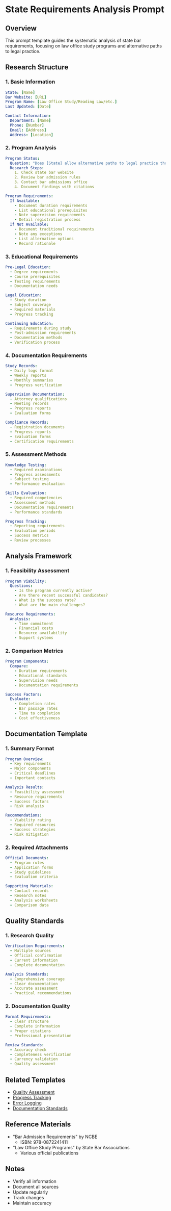 # State Requirements Analysis Prompt

## Overview
This prompt template guides the systematic analysis of state bar requirements, focusing on law office study programs and alternative paths to legal practice.

## Research Structure

### 1. Basic Information
```yaml
State: [Name]
Bar Website: [URL]
Program Name: [Law Office Study/Reading Law/etc.]
Last Updated: [Date]

Contact Information:
  Department: [Name]
  Phone: [Number]
  Email: [Address]
  Address: [Location]
```

### 2. Program Analysis
```yaml
Program Status:
  Question: "Does [State] allow alternative paths to legal practice through law office study or similar programs?"
  Research Steps:
    1. Check state bar website
    2. Review bar admission rules
    3. Contact bar admissions office
    4. Document findings with citations

Program Requirements:
  If Available:
    - Document duration requirements
    - List educational prerequisites
    - Note supervision requirements
    - Detail registration process
  If Not Available:
    - Document traditional requirements
    - Note any exceptions
    - List alternative options
    - Record rationale
```

### 3. Educational Requirements
```yaml
Pre-Legal Education:
  - Degree requirements
  - Course prerequisites
  - Testing requirements
  - Documentation needs

Legal Education:
  - Study duration
  - Subject coverage
  - Required materials
  - Progress tracking

Continuing Education:
  - Requirements during study
  - Post-admission requirements
  - Documentation methods
  - Verification process
```

### 4. Documentation Requirements
```yaml
Study Records:
  - Daily logs format
  - Weekly reports
  - Monthly summaries
  - Progress verification

Supervision Documentation:
  - Attorney qualifications
  - Meeting records
  - Progress reports
  - Evaluation forms

Compliance Records:
  - Registration documents
  - Progress reports
  - Evaluation forms
  - Certification requirements
```

### 5. Assessment Methods
```yaml
Knowledge Testing:
  - Required examinations
  - Progress assessments
  - Subject testing
  - Performance evaluation

Skills Evaluation:
  - Required competencies
  - Assessment methods
  - Documentation requirements
  - Performance standards

Progress Tracking:
  - Reporting requirements
  - Evaluation periods
  - Success metrics
  - Review processes
```

## Analysis Framework

### 1. Feasibility Assessment
```yaml
Program Viability:
  Questions:
    - Is the program currently active?
    - Are there recent successful candidates?
    - What is the success rate?
    - What are the main challenges?

Resource Requirements:
  Analysis:
    - Time commitment
    - Financial costs
    - Resource availability
    - Support systems
```

### 2. Comparison Metrics
```yaml
Program Components:
  Compare:
    - Duration requirements
    - Educational standards
    - Supervision needs
    - Documentation requirements

Success Factors:
  Evaluate:
    - Completion rates
    - Bar passage rates
    - Time to completion
    - Cost effectiveness
```

## Documentation Template

### 1. Summary Format
```yaml
Program Overview:
  - Key requirements
  - Major components
  - Critical deadlines
  - Important contacts

Analysis Results:
  - Feasibility assessment
  - Resource requirements
  - Success factors
  - Risk analysis

Recommendations:
  - Viability rating
  - Required resources
  - Success strategies
  - Risk mitigation
```

### 2. Required Attachments
```yaml
Official Documents:
  - Program rules
  - Application forms
  - Study guidelines
  - Evaluation criteria

Supporting Materials:
  - Contact records
  - Research notes
  - Analysis worksheets
  - Comparison data
```

## Quality Standards

### 1. Research Quality
```yaml
Verification Requirements:
  - Multiple sources
  - Official confirmation
  - Current information
  - Complete documentation

Analysis Standards:
  - Comprehensive coverage
  - Clear documentation
  - Accurate assessment
  - Practical recommendations
```

### 2. Documentation Quality
```yaml
Format Requirements:
  - Clear structure
  - Complete information
  - Proper citations
  - Professional presentation

Review Standards:
  - Accuracy check
  - Completeness verification
  - Currency validation
  - Quality assessment
```

## Related Templates
- [Quality Assessment](../../.qa/templates/research_quality.md)
- [Progress Tracking](../../.experiments/templates/research_progress.md)
- [Error Logging](../../.errors/templates/research_errors.md)
- [Documentation Standards](../../.qa/templates/documentation.md)

## Reference Materials
- "Bar Admission Requirements" by NCBE
  - ISBN: 978-0872241411
- "Law Office Study Programs" by State Bar Associations
  - Various official publications

## Notes
- Verify all information
- Document all sources
- Update regularly
- Track changes
- Maintain accuracy 